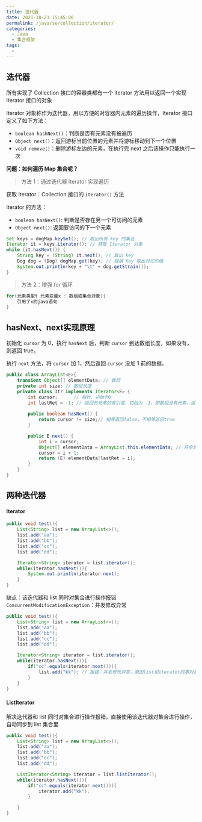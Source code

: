 ```yaml
---
title: 迭代器
date: 2021-10-23 15:45:00
permalink: /java/se/collection/iterator/
categories: 
  - Java
  - 集合框架
tags: 
  - 
---
```


## 迭代器

所有实现了 Collection 接口的容器类都有一个 iterator 方法用以返回一个实现 Iterator 接口的对象

Iterator 对象称作为迭代器，用以方便的对容器内元素的遍历操作，Iterator 接口定义了如下方法：

- `boolean hashNext()`：判断是否有元素没有被遍历
- `Object next()`：返回游标当前位置的元素并将游标移动到下一个位置
- `void remove()`：删除游标左边的元素，在执行完 next 之后该操作只能执行一次



**问题：如何遍历 Map 集合呢？**

> 方法 1：通过迭代器 Iterator 实现遍历

获取 Iterator：Collection 接口的 `iterator()` 方法

Iterator 的方法：

- `boolean hasNext()`: 判断是否存在另一个可访问的元素
- `Object next()`: 返回要访问的下一个元素

```java
Set keys = dogMap.keySet(); // 取出所有 key 的集合
Iterator it = keys.iterator(); // 获取 Iterator 对象
while (it.hasNext()) {
    String key = (String) it.next(); // 取出 key
    Dog dog = (Dog) dogMap.get(key); // 根据 Key 取出对应的值
    System.out.println(key + "\t" + dog.getStrain());
}
```

> 方法 2：增强 for 循环
>

```java
for(元素类型t 元素变量x : 数组或集合对象){
	引用了x的java语句
}
```

## hasNext、next实现原理

初始化 `cursor` 为 0，执行 `hasNext` 后，判断 `cursor` 到达数组长度，如果没有，则返回 true。

执行 `next` 方法，将 `cursor` 加 1，然后返回 `cursor` 没加 1 前的数据。

```java
public class ArrayList<E>{
    transient Object[] elementData; // 数组
    private int size; // 数组长度
    private class Itr implements Iterator<E> {
        int cursor;      // 指针，初始为0
        int lastRet = -1; // 返回的元素的索引值，初始为 -1，即数组没有元素，返回 -1
        
        public boolean hasNext() { 
            return cursor != size;// 相等返回false，不相等返回true
        }

        public E next() {
            int i = cursor; 
            Object[] elementData = ArrayList.this.elementData; // 将全局变量复制一份给局部遍历，防止污染全局变量
            cursor = i + 1;
            return (E) elementData[lastRet = i];
        }
    }
}
```

## 两种迭代器

#### Iterator

```java
public void test(){
    List<String> list = new ArrayList<>();
    list.add("aa");
    list.add("bb");
    list.add("cc");
    list.add("dd");

    Iterator<String> iterator = list.iterator();
    while(iterator.hasNext()){
        System.out.println(iterator.next);
    }
}
```

缺点：该迭代器和 list 同时对集合进行操作报错 `ConcurrentModificationException`：并发修改异常

```java
public void test(){
    List<String> list = new ArrayList<>();
    list.add("aa");
    list.add("bb");
    list.add("cc");
    list.add("dd");

    Iterator<String> iterator = list.iterator();
    while(iterator.hasNext()){
        if("cc".equals(iterator.next())){
            list.add("kk"); // 报错：并发修改异常，原因list和iterator同事对集合进行操作，不可取
        }
    }
}
```

#### ListIterator

解决迭代器和 list 同时对集合进行操作报错，直接使用该迭代器对集合进行操作，自动同步到 list 集合里

```java
public void test(){
    List<String> list = new ArrayList<>();
    list.add("aa");
    list.add("bb");
    list.add("cc");
    list.add("dd");

    ListIterator<String> iterator = list.listIterator();
    while(iterator.hasNext()){
        if("cc".equals(iterator.next())){
            iterator.add("kk");
        }

    }
}
```

## 